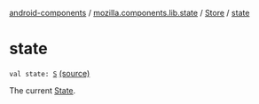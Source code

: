 [android-components](../../index.md) / [mozilla.components.lib.state](../index.md) / [Store](index.md) / [state](./state.md)

# state

`val state: `[`S`](index.md#S) [(source)](https://github.com/mozilla-mobile/android-components/blob/master/components/lib/state/src/main/java/mozilla/components/lib/state/Store.kt#L59)

The current [State](../-state.md).

